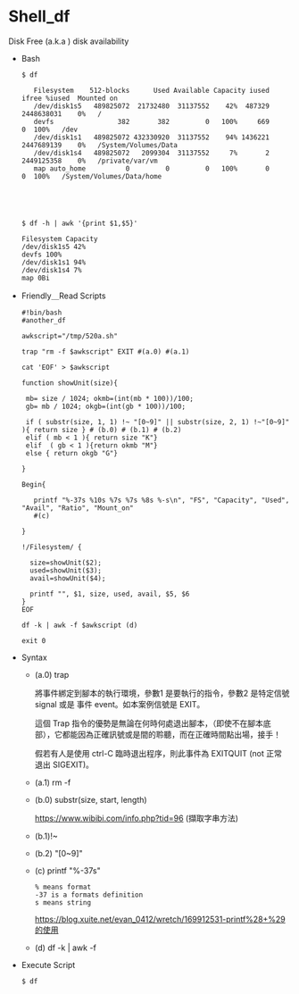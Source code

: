 # Shell_df
Disk Free (a.k.a ) disk availability

* Bash

      $ df
         
         Filesystem    512-blocks      Used Available Capacity iused      ifree %iused  Mounted on
         /dev/disk1s5   489825072  21732480  31137552    42%  487329 2448638031    0%   /
         devfs                382       382         0   100%     669          0  100%   /dev
         /dev/disk1s1   489825072 432330920  31137552    94% 1436221 2447689139    0%   /System/Volumes/Data
         /dev/disk1s4   489825072   2099304  31137552     7%       2 2449125358    0%   /private/var/vm
         map auto_home          0         0         0   100%       0          0  100%   /System/Volumes/Data/home
         
         
         
         
         
      $ df -h | awk '{print $1,$5}' 
      
      Filesystem Capacity
      /dev/disk1s5 42%
      devfs 100%
      /dev/disk1s1 94%
      /dev/disk1s4 7%
      map 0Bi
      
   
* Friendly＿Read Scripts

      #!bin/bash
      #another_df

      awkscript="/tmp/520a.sh" 

      trap "rm -f $awkscript" EXIT #(a.0) #(a.1)

      cat 'EOF' > $awkscript

      function showUnit(size){

       mb= size / 1024; okmb=(int(mb * 100))/100;
       gb= mb / 1024; okgb=(int(gb * 100))/100;

       if ( substr(size, 1, 1) !~ "[0~9]" || substr(size, 2, 1) !~"[0~9]" ){ return size } # (b.0) # (b.1) # (b.2)
       elif ( mb < 1 ){ return size "K"}
       elif  ( gb < 1 ){return okmb "M"}
       else { return okgb "G"}

      }

      Begin{

         printf "%-37s %10s %7s %7s %8s %-s\n", "FS", "Capacity", "Used", "Avail", "Ratio", "Mount_on" 
         #(c)

      }

      !/Filesystem/ {

        size=showUnit($2);
        used=showUnit($3);
        avail=showUnit($4);

        printf "", $1, size, used, avail, $5, $6
      }
      EOF

      df -k | awk -f $awkscript (d)

      exit 0

* Syntax

  * (a.0) trap
  
     將事件綁定到腳本的執行環境，參數1 是要執行的指令，參數2 是特定信號 signal 或是 事件 event。如本案例信號是 EXIT。
     
     這個 Trap 指令的優勢是無論在何時何處退出腳本，（即使不在腳本底部），它都能因為正確訊號或是間的聆聽，而在正確時間點出場，接手！
     
     假若有人是使用 ctrl-C 臨時退出程序，則此事件為 EXITQUIT (not 正常退出 SIGEXIT)。
  
  * (a.1) rm -f
  
  * (b.0) substr(size, start, length) 
  
    https://www.wibibi.com/info.php?tid=96 (擷取字串方法)
  
  * (b.1)!~ 
  
  * (b.2) "[0~9]"
  
  * (c) printf "%-37s"
  
        % means format
        -37 is a formats definition
        s means string
        
       https://blog.xuite.net/evan_0412/wretch/169912531-printf%28+%29的使用
  
  * (d) df -k | awk -f 

* Execute Script


      $ df
         
         












